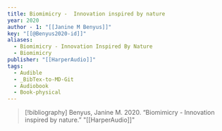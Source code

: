 ```yaml
---
title: Biomimicry -  Innovation inspired by nature
year: 2020
author - 1: "[[Janine M Benyus]]"
key: "[[@Benyus2020-id]]"
aliases:
  - Biomimicry - Innovation Inspired By Nature
  - Biomimicry
publisher: "[[HarperAudio]]"
tags:
  - Audible
  - _BibTex-to-MD-Git
  - Audiobook
  - Book-physical
---
```


> [!bibliography]
> Benyus, Janine M. 2020. “Biomimicry -  Innovation inspired by nature.” "[[HarperAudio]]"
